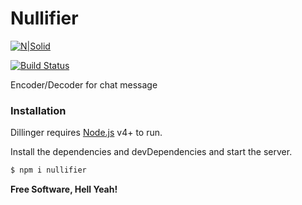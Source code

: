 # Nullifier

[![N|Solid](https://cldup.com/dTxpPi9lDf.thumb.png)](https://nodesource.com/products/nsolid)

[![Build Status](https://travis-ci.org/joemccann/dillinger.svg?branch=master)](https://travis-ci.org/joemccann/dillinger)

Encoder/Decoder for chat message

### Installation

Dillinger requires [Node.js](https://nodejs.org/) v4+ to run.

Install the dependencies and devDependencies and start the server.

```sh
$ npm i nullifier
```

**Free Software, Hell Yeah!**
